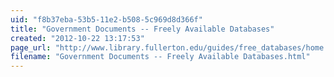 ```yaml
---
uid: "f8b37eba-53b5-11e2-b508-5c969d8d366f"
title: "Government Documents -- Freely Available Databases"
created: "2012-10-22 13:17:53"
page_url: "http://www.library.fullerton.edu/guides/free_databases/home.php"
filename: "Government Documents -- Freely Available Databases.html"
---
```

